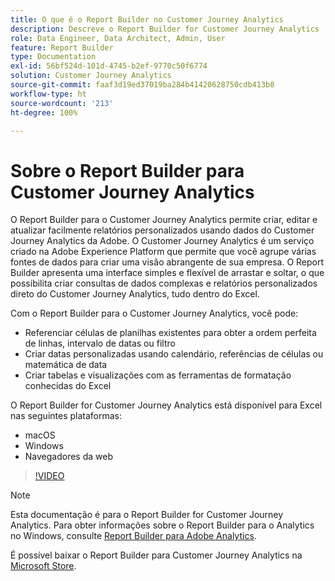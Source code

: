 ```yaml
---
title: O que é o Report Builder no Customer Journey Analytics
description: Descreve o Report Builder for Customer Journey Analytics
role: Data Engineer, Data Architect, Admin, User
feature: Report Builder
type: Documentation
exl-id: 56bf524d-101d-4745-b2ef-9770c50f6774
solution: Customer Journey Analytics
source-git-commit: faaf3d19ed37019ba284b41420628750cdb413b8
workflow-type: ht
source-wordcount: '213'
ht-degree: 100%

---
```


# Sobre o Report Builder para Customer Journey Analytics

O Report Builder para o Customer Journey Analytics permite criar, editar e atualizar facilmente relatórios personalizados usando dados do Customer Journey Analytics da Adobe. O Customer Journey Analytics é um serviço criado na Adobe Experience Platform que permite que você agrupe várias fontes de dados para criar uma visão abrangente de sua empresa. O Report Builder apresenta uma interface simples e flexível de arrastar e soltar, o que possibilita criar consultas de dados complexas e relatórios personalizados direto do Customer Journey Analytics, tudo dentro do Excel.

Com o Report Builder para o Customer Journey Analytics, você pode:

- Referenciar células de planilhas existentes para obter a ordem perfeita de linhas, intervalo de datas ou filtro
- Criar datas personalizadas usando calendário, referências de células ou matemática de data
- Criar tabelas e visualizações com as ferramentas de formatação conhecidas do Excel

O Report Builder for Customer Journey Analytics está disponível para Excel nas seguintes plataformas:

- macOS
- Windows
- Navegadores da web

>[!VIDEO](https://video.tv.adobe.com/v/337569/?quality=12&learn=on)

>[!NOTE]
>
>Esta documentação é para o Report Builder for Customer Journey Analytics. Para obter informações sobre o Report Builder para o Analytics no Windows, consulte [Report Builder para Adobe Analytics](https://experienceleague.adobe.com/docs/analytics/analyze/report-builder/home.html?lang=pt-BR).

É possível baixar o Report Builder para Customer Journey Analytics na
[Microsoft Store](https://www.microsoft.com/pt-br/store/apps/windows).

